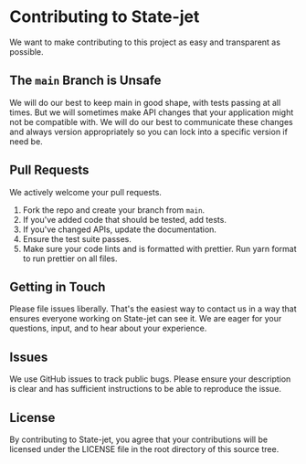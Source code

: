 # Contributing to State-jet

We want to make contributing to this project as easy and transparent as
possible.

## The `main` Branch is Unsafe

We will do our best to keep main in good shape, with tests passing at all times. But we will sometimes make API changes that your application might not be compatible with. We will do our best to communicate these changes and always version appropriately so you can lock into a specific version if need be.

## Pull Requests

We actively welcome your pull requests.

1. Fork the repo and create your branch from `main`.
2. If you've added code that should be tested, add tests.
3. If you've changed APIs, update the documentation.
4. Ensure the test suite passes.
5. Make sure your code lints and is formatted with prettier. Run yarn format to run prettier on all files.

## Getting in Touch

Please file issues liberally. That's the easiest way to contact us in a way that
ensures everyone working on State-jet can see it. We are eager for your questions, input, and to hear about your experience.

## Issues

We use GitHub issues to track public bugs. Please ensure your description is
clear and has sufficient instructions to be able to reproduce the issue.

## License

By contributing to State-jet, you agree that your contributions will be licensed
under the LICENSE file in the root directory of this source tree.
